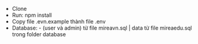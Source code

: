 - Clone
- Run: npm install
- Copy file .evn.example thành file .env
- Database: - (user và admin) từ file mireavn.sql | data từ file mireaedu.sql trong folder database
